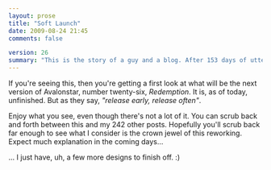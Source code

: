 ```yaml
---
layout: prose
title: "Soft Launch"
date: 2009-08-24 21:45
comments: false

version: 26
summary: "This is the story of a guy and a blog. After 153 days of utter silence, he's out for _redemption_ and is taking his beloved blog with him."
---
```


If you're seeing this, then you're getting a first look at what will be the next version of Avalonstar, number twenty-six, _Redemption_. It is, as of today, unfinished. But as they say, _"release early, release often"_.

Enjoy what you see, even though there's not a lot of it. You can scrub back and forth between this and my 242 other posts. Hopefully you'll scrub back far enough to see what I consider is the crown jewel of this reworking. Expect much explanation in the coming days...

... I just have, uh, a few more designs to finish off. :)
